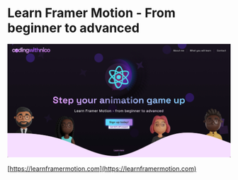 # Learn Framer Motion - From beginner to advanced

![website screenshot](learn-framer-motion-landing-page.png)

[https://learnframermotion.com](https://learnframermotion.com)
